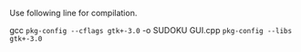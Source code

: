 Use following line for compilation.

gcc `pkg-config --cflags gtk+-3.0` -o SUDOKU GUI.cpp `pkg-config --libs gtk+-3.0`
